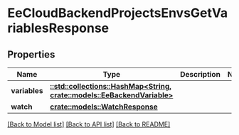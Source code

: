 # EeCloudBackendProjectsEnvsGetVariablesResponse

## Properties

Name | Type | Description | Notes
------------ | ------------- | ------------- | -------------
**variables** | [**::std::collections::HashMap<String, crate::models::EeBackendVariable>**](EeBackendVariable.md) |  | 
**watch** | [**crate::models::WatchResponse**](WatchResponse.md) |  | 

[[Back to Model list]](../README.md#documentation-for-models) [[Back to API list]](../README.md#documentation-for-api-endpoints) [[Back to README]](../README.md)


